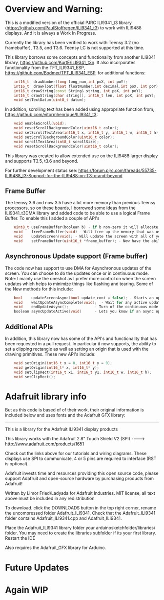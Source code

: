 Overview and Warning: 
=====
This is a modified version of the official PJRC ILI9341_t3 library (https://github.com/PaulStoffregen/ILI9341_t3) to work with ILI9488 displays. And it is always a Work In Progress.

Currently the library has been verified to work with Teensy 3.2 (no framebuffer), T3.5, and T3.6.  Teensy LC is not supported at this time.

This library borrows some concepts and functionality from another ILI9341 library, https://github.com/KurtE/ILI9341_t3n.  It also incorporates functionality from the TFT_ILI9341_ESP, https://github.com/Bodmer/TFT_ILI9341_ESP, for additional functions:
```c++
    int16_t  drawNumber(long long_num,int poX, int poY);
    int16_t  drawFloat(float floatNumber,int decimal,int poX, int poY);   
    int16_t drawString(const String& string, int poX, int poY);
    int16_t drawString(char string[], int16_t len, int poX, int poY);
    void setTextDatum(uint8_t datum);
```

In addition, scrolling text has been added using appropriate function from, https://github.com/vitormhenrique/ILI9341_t3:
```c++
    void enableScroll(void);
    void resetScrollBackgroundColor(uint16_t color);
    void setScrollTextArea(int16_t x, int16_t y, int16_t w, int16_t h);
    void setScrollBackgroundColor(uint16_t color);
    void scrollTextArea(int8_t scrollSize);
    void resetScrollBackgroundColor(uint16_t color);
```
This library was created to allow extended use on the ILI9488 larger display and supports T3.5, t3.6 and beyond.

For further development status see: https://forum.pjrc.com/threads/55735-ILI9488_t3-Support-for-the-ILI9488-on-T3-x-and-beyond


Frame Buffer
------------
The teensy 3.6 and now 3.5 have a lot more memory than previous Teensy processors, so on these boards, I borrowed some ideas from the ILI9341_t3DMA library and added code to be able to use a logical Frame Buffer.  To enable this I added a couple of API's 
```c++
    uint8_t useFrameBuffer(boolean b) - if b non-zero it will allocate memory and start using
    void	freeFrameBuffer(void) - Will free up the memory that was used.
    void	updateScreen(void); - Will update the screen with all of your updates...
	void	setFrameBuffer(uint16_t *frame_buffer); - Now have the ability allocate the frame buffer and pass it in, to avoid use of malloc
```
Asynchronous Update support (Frame buffer)
------------------------

The code now has support to use DMA for Asynchronous updates of the screen.  You can choose to do the updates once or in continuous mode.  Note: I mainly use the 
oneshot as I prefer more control on when the screen updates which helps to minimize things like flashing and tearing. 
Some of the New methods for this include: 

```c++
	bool	updateScreenAsync(bool update_cont = false); - Starts an update either one shot or continuous
	void	waitUpdateAsyncComplete(void);  - Wait for any active update to complete
	void	endUpdateAsync();			 - Turn of the continuous mode.
	boolean	asyncUpdateActive(void)      - Lets you know if an async operation is still active
```

Additional APIs
---------------
In addition, this library now has some of the API's and functionality that has been requested in a pull request.  In particular it now supports, the ability to set a clipping rectangle as well as setting an origin that is used with the drawing primitives.   These new API's include:
```c++
	void setOrigin(int16_t x = 0, int16_t y = 0); 
	void getOrigin(int16_t* x, int16_t* y);
	void setClipRect(int16_t x1, int16_t y1, int16_t w, int16_t h); 
	void setClipRect();
```

Adafruit library info
=======================

But as this code is based of of their work, their original information is included below and uses fonts and the Adafruit GFX library:

------------------------------------------

This is a library for the Adafruit ILI9341 display products

This library works with the Adafruit 2.8" Touch Shield V2 (SPI)
  ----> http://www.adafruit.com/products/1651
 
Check out the links above for our tutorials and wiring diagrams.
These displays use SPI to communicate, 4 or 5 pins are required
to interface (RST is optional).

Adafruit invests time and resources providing this open source code,
please support Adafruit and open-source hardware by purchasing
products from Adafruit!

Written by Limor Fried/Ladyada for Adafruit Industries.
MIT license, all text above must be included in any redistribution

To download. click the DOWNLOADS button in the top right corner, rename the uncompressed folder Adafruit_ILI9341. Check that the Adafruit_ILI9341 folder contains Adafruit_ILI9341.cpp and Adafruit_ILI9341.

Place the Adafruit_ILI9341 library folder your arduinosketchfolder/libraries/ folder. You may need to create the libraries subfolder if its your first library. Restart the IDE

Also requires the Adafruit_GFX library for Arduino.

Future Updates
==============


Again WIP
=====
